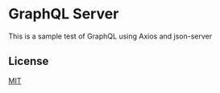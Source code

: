 # GraphQL Server

This is a sample test of GraphQL using Axios and json-server

## License
[MIT](https://choosealicense.com/licenses/mit/)
